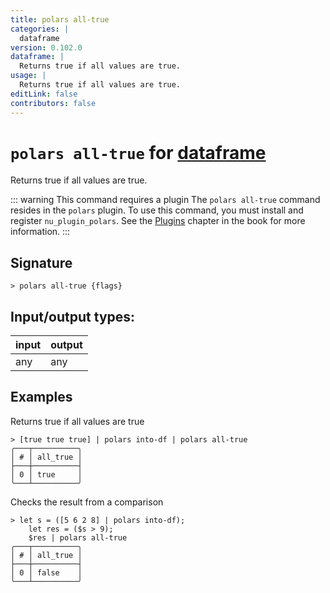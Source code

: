 ```yaml
---
title: polars all-true
categories: |
  dataframe
version: 0.102.0
dataframe: |
  Returns true if all values are true.
usage: |
  Returns true if all values are true.
editLink: false
contributors: false
---
```

<!-- This file is automatically generated. Please edit the command in https://github.com/nushell/nushell instead. -->

# `polars all-true` for [dataframe](/commands/categories/dataframe.md)

<div class='command-title'>Returns true if all values are true.</div>

::: warning This command requires a plugin
The `polars all-true` command resides in the `polars` plugin.
To use this command, you must install and register `nu_plugin_polars`.
See the [Plugins](/book/plugins.html) chapter in the book for more information.
:::


## Signature

```> polars all-true {flags} ```


## Input/output types:

| input | output |
| ----- | ------ |
| any   | any    |

## Examples

Returns true if all values are true
```nu
> [true true true] | polars into-df | polars all-true
╭───┬──────────╮
│ # │ all_true │
├───┼──────────┤
│ 0 │ true     │
╰───┴──────────╯

```

Checks the result from a comparison
```nu
> let s = ([5 6 2 8] | polars into-df);
    let res = ($s > 9);
    $res | polars all-true
╭───┬──────────╮
│ # │ all_true │
├───┼──────────┤
│ 0 │ false    │
╰───┴──────────╯

```
